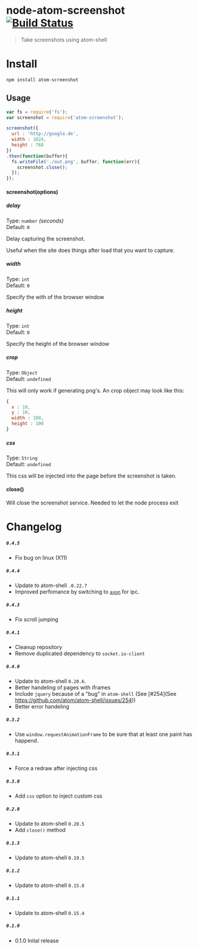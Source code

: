 node-atom-screenshot [![Build Status](https://travis-ci.org/FWeinb/node-atom-screenshot.svg?branch=master)](https://travis-ci.org/FWeinb/node-atom-screenshot)
====================
> Take screenshots using atom-shell

# Install 

```shell
npm install atom-screenshot
```

## Usage

```js
var fs = require('fs');
var screenshot = require('atom-screenshot');

screenshot({
  url : 'http://google.de',
  width : 1024,
  height : 768
})
.then(function(buffer){
  fs.writeFile('./out.png', buffer, function(err){
    screenshot.close();
  });
});
```

#### screenshot(options)

##### delay

Type: `number` *(seconds)*  
Default: `0`

Delay capturing the screenshot.

Useful when the site does things after load that you want to capture.

##### width

Type: `int`  
Default: `0`

Specify the with of the browser window

##### height

Type: `int`  
Default: `0`

Specify the height of the browser window

##### crop

Type: `Object`  
Default: `undefined`

This will only work if generating png's. 
An crop object may look like this:
```js
{
  x : 10,
  y : 10,
  width : 100,
  height : 100
}
```

##### css

Type: `String`  
Default: `undefined`

This css will be injected into the page before the screenshot is taken.

#### close()

Will close the screenshot service. Needed to let the node process exit

# Changelog

##### `0.4.5`

  * Fix bug on linux (X11)

##### `0.4.4`

  * Update to atom-shell `.0.22.7`
  * Improved perfomance by switching to [`axon`](https://github.com/tj/axon) for ipc.

##### `0.4.3`

  * Fix scroll jumping

##### `0.4.1`

  * Cleanup repository 
  * Remove duplicated dependency to `socket.io-client`

##### `0.4.0`
  
  * Update to atom-shell `0.20.6`. 
  * Better handeling of pages with iframes
  * Include `jquery` because of a "bug" in `atom-shell` (See [#254](See https://github.com/atom/atom-shell/issues/254))
  * Better error handeling

##### `0.3.2`
  
  * Use `window.requestAnimationFrame` to be sure that at least one paint has happend.

##### `0.3.1`
  
  * Force a redraw after injecting css

##### `0.3.0`
  
  * Add `css` option to inject custom css

##### `0.2.0`

  * Update to atom-shell `0.20.5`
  * Add `close()` method

##### `0.1.3`

  * Update to atom-shell `0.19.5`

##### `0.1.2`

  * Update to atom-shell `0.15.8`

##### `0.1.1`

  * Update to atom-shell `0.15.4`

##### `0.1.0`

  * 0.1.0 Inital release
